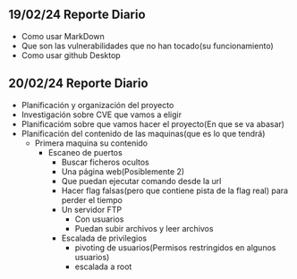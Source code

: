 ## 19/02/24 Reporte Diario
- Como usar MarkDown
- Que son las vulnerabilidades que no han tocado(su funcionamiento)
- Como usar github Desktop

## 20/02/24 Reporte Diario

- Planificación y organización del proyecto
- Investigación sobre CVE que vamos a eligir
- Planificacióm sobre que vamos hacer el proyecto(En que se va abasar)
- Planificación del contenido de las maquinas(que es lo que tendrá)
    - Primera maquina su contenido
        - Escaneo de puertos
            - Buscar ficheros ocultos
            - Una página web(Posiblemente 2)
            - Que puedan ejecutar comando desde la url
            - Hacer flag falsas(pero que contiene pista de la flag real) para perder el tiempo
            - Un servidor FTP
                - Con usuarios
                - Puedan subir archivos y leer archivos
            - Escalada de privilegios
                - pivoting de usuarios(Permisos restringidos en algunos usuarios)
                - escalada a root

